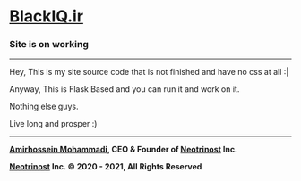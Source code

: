 # [BlackIQ.ir](https://BlackIQ.ir)

### Site is on working

---

Hey, This is my site source code that is not finished and have no css at all :|

Anyway, This is Flask Based and you can run it and work on it.

Nothing else guys.

Live long and prosper :)

---

**[Amirhossein Mohammadi](https://linkedin.com/in/amirhosseinmohammadi), CEO & Founder of [Neotrinost](https://neotrinost.ir) Inc.**

**[Neotrinost](https://neotrinost.ir) Inc. &copy; 2020 - 2021, All Rights Reserved**
